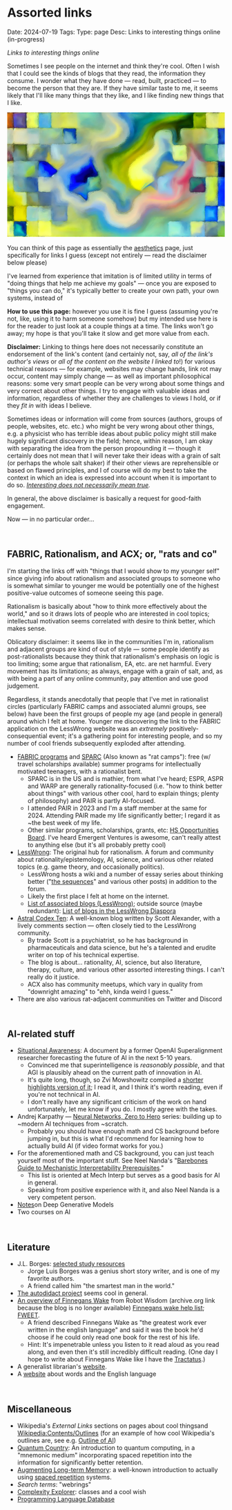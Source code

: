 # Assorted links 
Date: 2024-07-19
Tags:
Type: page
Desc: Links to interesting things online (in-progress)

<p class="center"><i>Links to interesting things online</i></p>

Sometimes I see people on the internet and think they're cool. Often I wish that I could see the kinds of blogs that they read, the information they consume. I wonder what they have done — read, built, practiced — to become the person that they are. If they have similar taste to me, it seems likely that I'll like many things that they like, and I like finding new things that I like. 

<img src="static/images/links.webp" class="page-img">


You can think of this page as essentially the [aesthetics](/aesthetics) page, just specifically for links I guess (except not entirely — read the disclaimer below please)

I've learned from experience that imitation is of limited utility in terms of "doing things that help me achieve my goals" — once you are exposed to "things you can do," it's typically better to create your own path, your own systems, instead of 

**How to use this page:** however you use it is fine I guess (assuming you're not, like, using it to harm someone somehow) but my intended use here is for the reader to just look at a couple things at a time. The links won't go away; my hope is that you'll take it slow and get more value from each.

**Disclaimer:** Linking to things here does not necessarily constitute an endorsement of the link's content (and certainly not, say, *all of the link's author's views* or *all of the content on the website I linked to*!) for various technical reasons — for example, websites may change hands, link rot may occur, content may simply change — as well as important philosophical reasons: some very smart people can be very wrong about some things and very correct about other things. I try to engage with valuable ideas and information, regardless of whether they are challenges to views I hold, or if they *fit in* with ideas I believe. 

Sometimes ideas or information will come from sources (authors, groups of people, websites, etc. etc.) who might be very wrong about other things, e.g. a physicist who has terrible ideas about public policy might still make hugely significant discovery in the field; hence, within reason, I am okay with separating the idea from the person propounding it — though it certainly does not mean that I will never take their ideas with a grain of salt (or perhaps the whole salt shaker) if their other views are reprehensible or based on flawed principles, and I of course will do my best to take the context in which an idea is expressed into account when it is important to do so. *[Interesting does not necessarily mean true](/wrong-but-useful).*

In general, the above disclaimer is basically a request for good-faith engagement. 

Now — in no particular order...

<br>


## FABRIC, Rationalism, and ACX; or, "rats and co"

I'm starting the links off with "things that I would show to my younger self" since giving info about rationalism and associated groups to someone who is somewhat similar to younger me would be potentially one of the highest positive-value outcomes of someone seeing this page.

Rationalism is basically about "how to think more effectively about the world," and so it draws lots of people who are interested in cool topics; intellectual motivation seems correlated with desire to think better, which makes sense.

Oblicatory disclaimer: it seems like in the communities I'm in, rationalism and adjacent groups are kind of out of style — some people identify as post-rationalists because they think that rationalism's emphasis on logic is too limiting; some argue that rationalism, EA, etc. are net harmful. Every movement has its limitations; as always, engage with a grain of salt, and, as with being a part of any online community, pay attention and use good judgement. 

Regardless, it stands anecdotally that people that I've met in rationalist circles (particularly FABRIC camps and associated alumni groups, see below) have been the first groups of people my age (and people in general) around which I felt at home. Younger me discovering the link to the FABRIC application on the LessWrong website was an *extremely* positively-consequential event; it's a gathering point for interesting people, and so my number of cool friends subsequently exploded after attending.

- [FABRIC programs](https://www.fabric.camp/) and [SPARC](https://www.sparc.camp/) (Also known as "rat camps"): free (w/ travel scholarships available) summer programs for intellectually motivated teenagers, with a rationalist bent. 
	- SPARC is in the US and is mathier, from what I've heard; ESPR, ASPR and WARP are generally rationality-focused (i.e. "how to think better about things" with various other cool, hard to explain things; plenty of philosophy) and PAIR is partly AI-focused. 
	- I attended PAIR in 2023 and I'm a staff member at the same for 2024. Attending PAIR made my life significantly better; I regard it as ~the best week of my life.
	- Other similar programs, scholarships, grants, etc: [HS Opportunities Board](https://www.hsopportunities.com/). I've heard Emergent Ventures is awesome, can't really attest to anything else (but it's all probably pretty cool)
- [LessWrong](https://lesswrong.com): The original hub for rationalism. A forum and community about rationality/epistemology, AI, science, and various other related topics (e.g. game theory, and occasionally politics). 
	- LessWrong hosts a wiki and a number of essay series about thinking better ("[the sequences](https://www.lesswrong.com/library)" and various other posts) in addition to the forum. 
	- Likely the first place I felt at home on the internet.
	- [List of associated blogs (LessWrong)](https://www.lesswrong.com/tag/list-of-blogs); outside source (maybe redundant): [List of blogs in the LessWrong Diaspora](https://namespace.obormot.net/Main/DiasporaMap)
- [Astral Codex Ten](https://www.astralcodexten.com/): A well-known blog written by Scott Alexander, with a lively comments section — often closely tied to the LessWrong community. 
	- By trade Scott is a psychiatrist, so he has background in pharmaceuticals and data science, but he's a talented and erudite writer on top of his technical expertise.
	- The blog is about... rationality, AI, science, but also literature, therapy, culture, and various other assorted interesting things. I can't really do it justice.
	- ACX also has community meetups, which vary in quality from "downright amazing" to "ehh, kinda weird I guess."
- There are also various rat-adjacent communities on Twitter and Discord

<br>

## AI-related stuff

- [Situational Awareness](https://situational-awareness.ai/): A document by a former OpenAI Superalignment researcher forecasting the future of AI in the next 5-10 years. 
	- Convinced me that superintelligence is *reasonably possible*, and that AGI is plausibly ahead on the current path of innovation in AI. 
	- It's quite long, though, so Zvi Mowshowitz compiled a [shorter highlights version of it](https://thezvi.substack.com/p/quotes-from-leopold-aschenbrenners); I read it, and I think it's worth reading, even if you're not technical in AI. 
	- I don't really have any significant criticism of the work on hand unfortunately, let me know if you do. I mostly agree with the takes.
- Andrej Karpathy — [Neural Networks, Zero to Hero](https://www.youtube.com/playlist?list=PLAqhIrjkxbuWI23v9cThsA9GvCAUhRvKZ) series: building up to ~modern AI techniques from ~scratch. 
	- Probably you should have enough math and CS background before jumping in, but this is what I'd recommend for learning how to actually build AI (if video format works for you.)
- For the aforementioned math and CS background, you can just teach yourself most of the important stuff. See Neel Nanda's "[Barebones Guide to Mechanistic Interpretability Prerequisites](https://www.neelnanda.io/mechanistic-interpretability/prereqs)." 
	- This list is oriented at Mech Interp but serves as a good basis for AI in general. 
	- Speaking from positive experience with it, and also Neel Nanda is a very competent person.
- [Notes](https://deepgenerativemodels.github.io/notes/)on Deep Generative Models
- Two courses on AI


<br>

## Literature
- J.L. Borges: [selected study resources](http://autodidactproject.org/bib/borges_biblio.html)
	- Jorge Luis Borges was a genius short story writer, and is one of my favorite authors. 
	- A friend called him "the smartest man in the world."
- [The autodidact project](http://autodidactproject.org/) seems cool in general.
- [An overview of Finnegans Wake](https://web.archive.org/web/20071011020933/http://www.robotwisdom.com/jaj/fwake/index.html) from Robot Wisdom (archive.org link because the blog is no longer available) [Finnegans wake help list](https://finneganswake.org/helpbooklist.shtml); [FWEET](http://fweet.org/). 
	- A friend described Finnegans Wake as "the greatest work ever written in the english language" and said it was the book he'd choose if he could only read one book for the rest of his life. 
	- Hint: It's impenetrable unless you listen to it read aloud as you read along, and even then it's still incredibly difficult reading. (One day I hope to write about Finnegans Wake like I have the [Tractatus](/tractatus).)
- A generalist librarian's [website](http://www.interleaves.org/~rteeter/about.html).
- A [website](https://phrontistery.info/index.html) about words and the English language
<br>

## Miscellaneous

- Wikipedia's *External Links* sections on pages about cool thingsand [Wikipedia:Contents/Outlines](https://en.wikipedia.org/wiki/Wikipedia:Contents/Outlines) (for an example of how cool Wikipedia's outlines are, see e.g. [Outline of AI](https://en.wikipedia.org/wiki/Outline_of_artificial_intelligence))
- [Quantum Country](https://quantum.country/): An introduction to quantum computing, in a "mnemonic medium" incorporating spaced repetition into the information for significantly better retention. 
- [Augmenting Long-term Memory](https://augmentingcognition.com/ltm.html): a well-known introduction to actually using [spaced repetition](https://en.wikipedia.org/wiki/Spaced_repetition) systems. 
- *Search terms*: "webrings"
- [Complexity Explorer](https://www.complexityexplorer.org/): classes and a cool wish 
- [Programming Language Database](https://pldb.io/)
